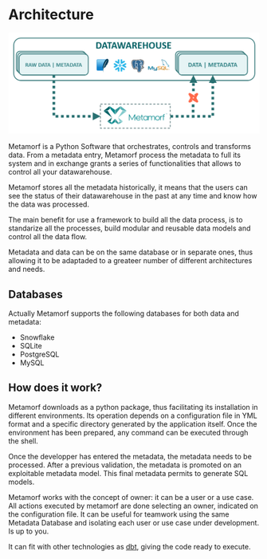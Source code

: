 # Architecture

![Architecture](images/metamorf-arch.png)

Metamorf is a Python Software that orchestrates, controls and transforms data. From a metadata entry, Metamorf process the metadata to full its system and in exchange grants a series of functionalities that allows to control all your datawarehouse.

Metamorf stores all the metadata historically, it means that the users can see the status of their datawarehouse in the past at any time and know how the data was processed.

The main benefit for use a framework to build all the data process, is to standarize all the processes, build modular and reusable data models and control all the data flow.

Metadata and data can be on the same database or in separate ones, thus allowing it to be adaptaded to a greateer number of different architectures and needs.

## Databases

Actually Metamorf supports the following databases for both data and metadata:

- Snowflake
- SQLite
- PostgreSQL
- MySQL

## How does it work?

Metamorf downloads as a python package, thus facilitating its installation in different environments. Its operation depends on a configuration file in YML format and a specific directory generated by the application itself. Once the environment has been prepared, any command can be executed through the shell.

Once the developper has entered the metadata, the metadata needs to be processed. After a previous validation, the metadata is promoted on an exploitable metadata model. This final metadata permits to generate SQL models.

Metamorf works with the concept of owner: it can be a user or a use case. All actions executed by metamorf are done selecting an owner, indicated on the configuration file. It can be useful for teamwork using the same Metadata Database and isolating each user or use case under development. Is up to you.

It can fit with other technologies as [dbt](https://www.getdbt.com), giving the code ready to execute.